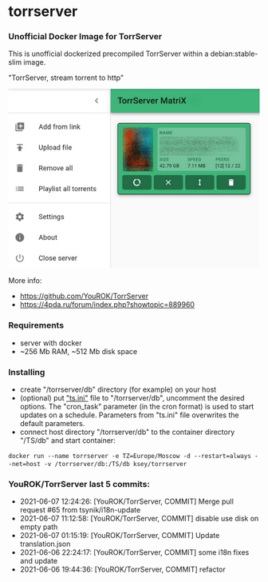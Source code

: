 # torrserver
### Unofficial Docker Image for TorrServer

This is unofficial dockerized precompiled TorrServer within a debian:stable-slim image.

"TorrServer, stream torrent to http"

![TorrServer](https://raw.githubusercontent.com/MrKsey/torrserver/master/ts.jpg)

More info:
- https://github.com/YouROK/TorrServer
- https://4pda.ru/forum/index.php?showtopic=889960

### Requirements

* server with docker
* ~256 Mb RAM, ~512 Mb disk space 

### Installing

- сreate "/torrserver/db" directory (for example) on your host
- (optional) put ["ts.ini"](https://raw.githubusercontent.com/MrKsey/torrserver/master/ts.ini) file to "/torrserver/db", uncomment the desired options. The "cron_task" parameter (in the cron format) is used to start updates on a schedule. Parameters from "ts.ini" file overwrites the default parameters.
- connect host directory "/torrserver/db" to the container directory "/TS/db" and start container:
```
docker run --name torrserver -e TZ=Europe/Moscow -d --restart=always --net=host -v /torrserver/db:/TS/db ksey/torrserver
```



































### YouROK/TorrServer last 5 commits:
* 2021-06-07 12:24:26: [YouROK/TorrServer, COMMIT] Merge pull request #65 from tsynik/i18n-update
* 2021-06-07 11:12:58: [YouROK/TorrServer, COMMIT] disable use disk on empty path
* 2021-06-07 01:15:19: [YouROK/TorrServer, COMMIT] Update translation.json
* 2021-06-06 22:24:17: [YouROK/TorrServer, COMMIT] some i18n fixes and update
* 2021-06-06 19:44:36: [YouROK/TorrServer, COMMIT] refactor
